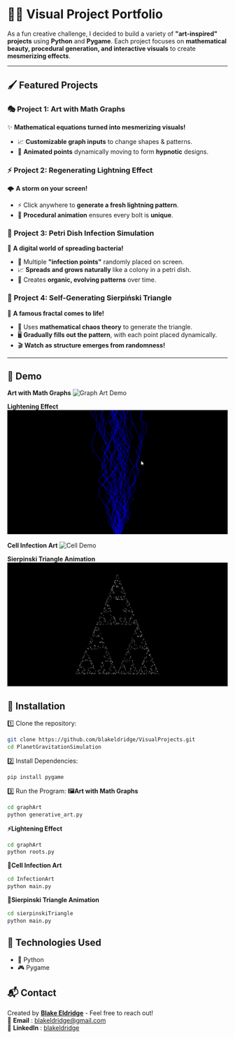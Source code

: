 # 🎨🔦 Visual Project Portfolio

As a fun creative challenge, I decided to build a variety of **"art-inspired" projects** using **Python** and **Pygame**. Each project focuses on **mathematical beauty, procedural generation, and interactive visuals** to create **mesmerizing effects**.

---

## 🖌️ Featured Projects  

### 🎭 **Project 1: Art with Math Graphs**  
✨ **Mathematical equations turned into mesmerizing visuals!**  
- 📈 **Customizable graph inputs** to change shapes & patterns.  
- 🔄 **Animated points** dynamically moving to form **hypnotic** designs.  

### ⚡ **Project 2: Regenerating Lightning Effect**  
🌩️ **A storm on your screen!**  
- ⚡ Click anywhere to **generate a fresh lightning pattern**.  
- 🎇 **Procedural animation** ensures every bolt is **unique**.  

### 🦠 **Project 3: Petri Dish Infection Simulation**  
🧫 **A digital world of spreading bacteria!**  
- 🦠 Multiple **"infection points"** randomly placed on screen.  
- 📈 **Spreads and grows naturally** like a colony in a petri dish.  
- 🎨 Creates **organic, evolving patterns** over time.  

### 🔺 **Project 4: Self-Generating Sierpiński Triangle**  
📐 **A famous fractal comes to life!**  
- 🔢 Uses **mathematical chaos theory** to generate the triangle.  
- 🖥️ **Gradually fills out the pattern**, with each point placed dynamically.  
- 🎬 **Watch as structure emerges from randomness!**  

---

## 🎥 Demo
**Art with Math Graphs**
![Graph Art Demo](demo1.gif)

**Lightening Effect**
![Lightening Demo](demo2.gif)

**Cell Infection Art**
![Cell Demo](demo3.gif)

**Sierpinski Triangle Animation**
![Triangle Demo](demo4.gif)

## 🚀 Installation
1️⃣ Clone the repository:  
```sh
git clone https://github.com/blakeldridge/VisualProjects.git
cd PlanetGravitationSimulation
```
2️⃣ Install Dependencies:
```sh
pip install pygame
```
3️⃣ Run the Program:
**🖼️Art with Math Graphs**
```sh
cd graphArt
python generative_art.py
```

**⚡Lightening Effect**
```sh
cd graphArt
python roots.py
```

**🦠Cell Infection Art**
```sh
cd InfectionArt
python main.py
```

**🔺Sierpinski Triangle Animation**
```sh
cd sierpinskiTriangle
python main.py
```

## 🔧 Technologies Used
- 🐍 Python
- 🎮 Pygame

## 📬 Contact
Created by **[Blake Eldridge](https://github.com/blakeldridge)** - Feel free to reach out! <br>
📧 **Email** : blakeldridge@gmail.com <br>
💼 **LinkedIn** : [blakeldridge](https://www.linkedin.com/in/blake-eldridge/)
